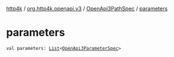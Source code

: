 [http4k](../../index.md) / [org.http4k.openapi.v3](../index.md) / [OpenApi3PathSpec](index.md) / [parameters](./parameters.md)

# parameters

`val parameters: `[`List`](https://kotlinlang.org/api/latest/jvm/stdlib/kotlin.collections/-list/index.html)`<`[`OpenApi3ParameterSpec`](../-open-api3-parameter-spec/index.md)`>`